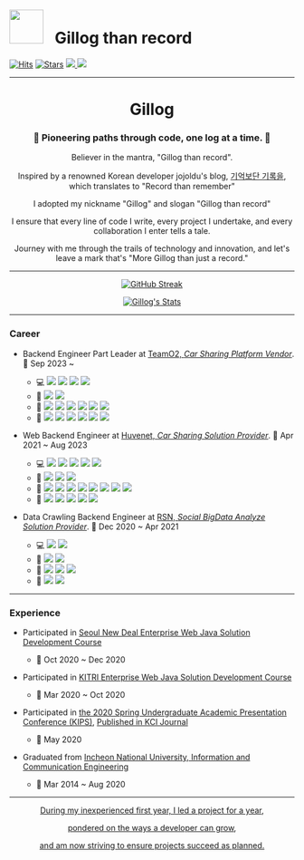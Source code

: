 # <img src="https://media0.giphy.com/media/v1.Y2lkPTc5MGI3NjExNmpsYTZuMjkzdTZtbzR5Ynh2dWdmODBudXNkbGg4ZGVjY2V3Nm4xYSZlcD12MV9pbnRlcm5hbF9naWZfYnlfaWQmY3Q9Zw/l4KhQo2MESJkc6QbS/giphy.gif" height="60px" width="60px"> &nbsp; Gillog than record

[![Hits](https://hits.seeyoufarm.com/api/count/incr/badge.svg?url=https%3A%2F%2Fgithub.com%2Fgil-log%2Fgil-log&count_bg=%2390D958&title_bg=%231B1919&icon=github.svg&icon_color=%23E7E7E7&title=hits&edge_flat=false)](https://github.com/gil-log)
[![Stars](https://img.shields.io/github/stars/gil-log?color=yellow&label=stars&logo=github&logo_color=yellow)](https://github.com/gil-log)
<a href="https://velog.io/@gillog"> <img src="https://img.shields.io/badge/Blog-11B48A?style=flat&logo=github&logoColor=white&link=https://velog.io/@gillog"/> </a>
<a href="mailto:swgil007@naver.com"> <img src="https://img.shields.io/badge/Mail-d14836?style=flat&logo=naver&logoColor=white&link=swgil007@naver.com"/></a>

---

<div align=center>

# Gillog

### 🌟 Pioneering paths through code, one log at a time. 🌟

Believer in the mantra, "Gillog than record".

Inspired by a renowned Korean developer jojoldu's blog, [기억보단 기록을](https://jojoldu.tistory.com/), which translates to "Record than remember" 

I adopted my nickname "Gillog" and slogan "Gillog than record"

I ensure that every line of code I write, every project I undertake, and every collaboration I enter tells a tale.

Journey with me through the trails of technology and innovation, and let's leave a mark that's "More Gillog than just a record."

</div>

---

<div align=center>

[![GitHub Streak](https://github-readme-streak-stats.herokuapp.com/?user=gil-log&theme=dark)](https://git.io/streak-stats)

[![Gillog's Stats](https://github-readme-stats.vercel.app/api?username=gil-log&show_icons=true&theme=dracula)](https://github.com/gil-log?tab=repositories)

</div>

---

### Career

- Backend Engineer Part Leader at [TeamO2, _Car Sharing Platform Vendor_](https://teamo2.kr/). 📅 Sep 2023 ~
  - 💻 <img src="https://img.shields.io/badge/Java-007396?style=flat&logo=Java&logoColor=white"/> <img src="https://img.shields.io/badge/Spring-6DB33F?style=flat&logo=Spring&logoColor=white">  <img src="https://img.shields.io/badge/Swagger-85EA2D?style=flat&logo=swagger&logoColor=white"/> <img src="https://img.shields.io/badge/REST API-F73F39?style=flat&logo=revolut&logoColor=white"/>
  - 💾 <img src="https://img.shields.io/badge/MySQL-4479A1?style=flat&logo=MySQL&logoColor=white"> <img src="https://img.shields.io/badge/MongoDB-47A248?style=flat&logo=MongoDB&logoColor=white">
  - 📡 <img src="https://img.shields.io/badge/AWS-232F3E?style=flat&logo=Amazon-AWS&logoColor=white"/> <img src="https://img.shields.io/badge/Docker-2496ED?style=flat&logo=Docker&logoColor=white"> <img src="https://img.shields.io/badge/Nginx-009639?style=flat&logo=nginx&logoColor=black"/> <img src="https://img.shields.io/badge/Tomcat-F8DC75?style=flat&logo=Apache-Tomcat&logoColor=black"/> <img src="https://img.shields.io/badge/Jenkins-232F3E?style=flat&logo=jenkins&logoColor=white"> <img src="https://img.shields.io/badge/Git-F05032?style=flat&logo=Git&logoColor=white"/>
  - 🔧 <img src="https://img.shields.io/badge/IntelliJ-000000?style=flat&logo=IntelliJ-IDEA&logoColor=white"/> <img src="https://img.shields.io/badge/Postman-FF6C37?style=flat&logo=Postman&logoColor=white"> <img src="https://img.shields.io/badge/Slack-4A154B?style=flat&logo=slack&logoColor=white"/> <img src="https://img.shields.io/badge/Notion-000000?style=flat&logo=notion&logoColor=white"/> <img src="https://img.shields.io/badge/Figma-F24E1E?style=flat&logo=figma&logoColor=white"/> <img src="https://img.shields.io/badge/Miro-FFFC00?style=flat&logo=miro&logoColor=white"/>
  

- Web Backend Engineer at [Huvenet, _Car Sharing Solution Provider_](http://www.huvenet.co.kr/). 📅 Apr 2021 ~ Aug 2023
  - 💻 <img src="https://img.shields.io/badge/Java-007396?style=flat&logo=Java&logoColor=white"/> <img src="https://img.shields.io/badge/Spring-6DB33F?style=flat&logo=Spring&logoColor=white">  <img src="https://img.shields.io/badge/Swagger-85EA2D?style=flat&logo=swagger&logoColor=white"/> <img src="https://img.shields.io/badge/REST API-F73F39?style=flat&logo=revolut&logoColor=white"/> <img src="https://img.shields.io/badge/JavaScript-F7DF1E?style=flat&logo=javascript&logoColor=black">
  - 💾 <img src="https://img.shields.io/badge/MySQL-4479A1?style=flat&logo=MySQL&logoColor=white"> <img src="https://img.shields.io/badge/MongoDB-47A248?style=flat&logo=MongoDB&logoColor=white"> <img src="https://img.shields.io/badge/ORACLE-F80000?style=flat&logo=oracle&logoColor=white">
  - 📡 <img src="https://img.shields.io/badge/AWS-232F3E?style=flat&logo=Amazon-AWS&logoColor=white"/> <img src="https://img.shields.io/badge/Docker-2496ED?style=flat&logo=Docker&logoColor=white"> <img src="https://img.shields.io/badge/Apache-D22128?style=flat&logo=Apache&logoColor=white"/> <img src="https://img.shields.io/badge/Nginx-009639?style=flat&logo=nginx&logoColor=black"/> <img src="https://img.shields.io/badge/Tomcat-F8DC75?style=flat&logo=Apache-Tomcat&logoColor=black"/> <img src="https://img.shields.io/badge/Jenkins-232F3E?style=flat&logo=jenkins&logoColor=white"> <img src="https://img.shields.io/badge/Git-F05032?style=flat&logo=Git&logoColor=white"/> <img src="https://img.shields.io/badge/Dimension-F05032?style=flat&logo=Node-RED&logoColor=white"/>
  - 🔧 <img src="https://img.shields.io/badge/IntelliJ-000000?style=flat&logo=IntelliJ-IDEA&logoColor=white"/> <img src="https://img.shields.io/badge/Eclipse-2C2255?style=flat&logo=eclipse-ide&logoColor=white"/> <img src="https://img.shields.io/badge/Postman-FF6C37?style=flat&logo=Postman&logoColor=white"> <img src="https://img.shields.io/badge/Slack-4A154B?style=flat&logo=slack&logoColor=white"/> <img src="https://img.shields.io/badge/Notion-000000?style=flat&logo=notion&logoColor=white"/>

- Data Crawling Backend Engineer at [RSN, _Social BigData Analyze Solution Provider_](https://www.realsn.com/). 📅 Dec 2020 ~ Apr 2021
  - 💻 <img src="https://img.shields.io/badge/PHP-777BB4?style=flat&logo=Php&logoColor=white"/> <img src="https://img.shields.io/badge/Python-3776AB?style=flat&logo=Python&logoColor=white"/>
  - 💾 <img src="https://img.shields.io/badge/MySQL-4479A1?style=flat&logo=MySQL&logoColor=white"> <img src="https://img.shields.io/badge/MariaDB-003545?style=flat&logo=mariadb&logoColor=white"/> 
  - 📡  <img src="https://img.shields.io/badge/Ubuntu-E95420?style=flat&logo=ubuntu&logoColor=white"/> <img src="https://img.shields.io/badge/RedHat-EE0000?style=flat&logo=redhat&logoColor=white"/> <img src="https://img.shields.io/badge/SVN-809CC9?style=flat&logo=Subversion&logoColor=white"/>
  - 🔧 <img src="https://img.shields.io/badge/VSCode-007ACC?style=flat&logo=visual-studio-code&logoColor=white"/> <img src="https://img.shields.io/badge/PhpStorm-000000?style=flat&logo=PhpStorm&logoColor=white"/>
  
---

### Experience

- Participated in [Seoul New Deal Enterprise Web Java Solution Development Course](https://drive.google.com/file/d/1CblalcstDzY7j0OTqZ7KuPjblFxZA1_M/view?usp=sharing)
  - 📅 Oct 2020 ~ Dec 2020

- Participated in [KITRI Enterprise Web Java Solution Development Course](https://drive.google.com/file/d/1ITYyRFwiacPYhJmtZr8eMZKSgEzq673M/view)
  - 📅 Mar 2020 ~ Oct 2020

- Participated in [the 2020 Spring Undergraduate Academic Presentation Conference (KIPS)](http://kips.or.kr/bbs/confn/article/1303), [Published in KCI Journal](https://www.kci.go.kr/kciportal/ci/sereArticleSearch/ciSereArtiView.kci?sereArticleSearchBean.artiId=ART002619181)
  - 📅 May 2020

- Graduated from [Incheon National University, Information and Communication Engineering](https://drive.google.com/file/d/1eO67iXGIS_D1VXQsbJC7mOdogrxkN9tM/view?usp=sharing)
  - 📅 Mar 2014 ~ Aug 2020
  
---


<div align=center>

[During my inexperienced first year, I led a project for a year](https://github.com/gil-log/log_kn), 

[pondered on the ways a developer can grow](https://gil-log.github.io/tech-seminar/%EC%84%B1%EC%9E%A5%ED%95%98%EB%8A%94-%EA%B0%9C%EB%B0%9C%EC%9E%90%EB%9E%80/), 

[and am now striving to ensure projects succeed as planned.](https://gil-log.github.io/tech-seminar/%ED%95%98%EB%8A%94%EB%8C%80%EB%A1%9C-%EB%90%98%EA%B2%8C%ED%95%98%EB%8A%94-%EA%B0%9C%EB%B0%9C%EC%9E%90/)

</div>
